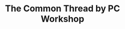 ---
title: "The Common Thread by PC Workshop"
url: /defiance/the-common-thread-by-pc-workshop/
shop: Haushaltsartikel
---
